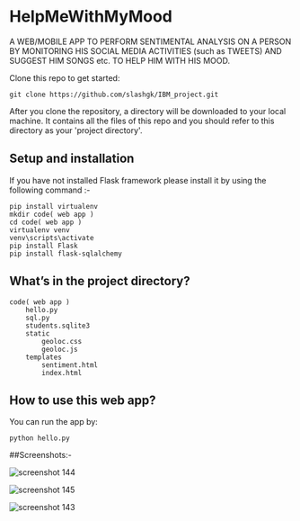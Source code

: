 # HelpMeWithMyMood

A WEB/MOBILE APP TO PERFORM SENTIMENTAL ANALYSIS ON A PERSON BY MONITORING HIS SOCIAL MEDIA ACTIVITIES (such as TWEETS) AND SUGGEST HIM SONGS etc. TO HELP HIM WITH HIS MOOD.


Clone this repo to get started:

```
git clone https://github.com/slashgk/IBM_project.git
```

After you clone the repository, a directory will be downloaded to your local machine. It contains all the files of this repo and you should refer to this directory as your 'project directory'.


## Setup and installation

If you have not installed Flask framework please install it by using the following command :-  
```
pip install virtualenv
mkdir code( web app )
cd code( web app )
virtualenv venv
venv\scripts\activate
pip install Flask
pip install flask-sqlalchemy

```

## What’s in the project directory?
```
code( web app )
    hello.py
    sql.py
    students.sqlite3
    static
        geoloc.css
        geoloc.js
    templates
        sentiment.html
        index.html
```

## How to use this web app?
 You can run the app by:  
 ```
python hello.py
```
##Screenshots:-

![screenshot 144](https://user-images.githubusercontent.com/19537430/46347659-fb03dc00-c669-11e8-8096-a638b481cdc1.png)

![screenshot 145](https://user-images.githubusercontent.com/19537430/46347658-fa6b4580-c669-11e8-88ec-232ec8565121.png)

![screenshot 143](https://user-images.githubusercontent.com/19537430/46347661-fb9c7280-c669-11e8-8b61-070f18cacf86.png)

